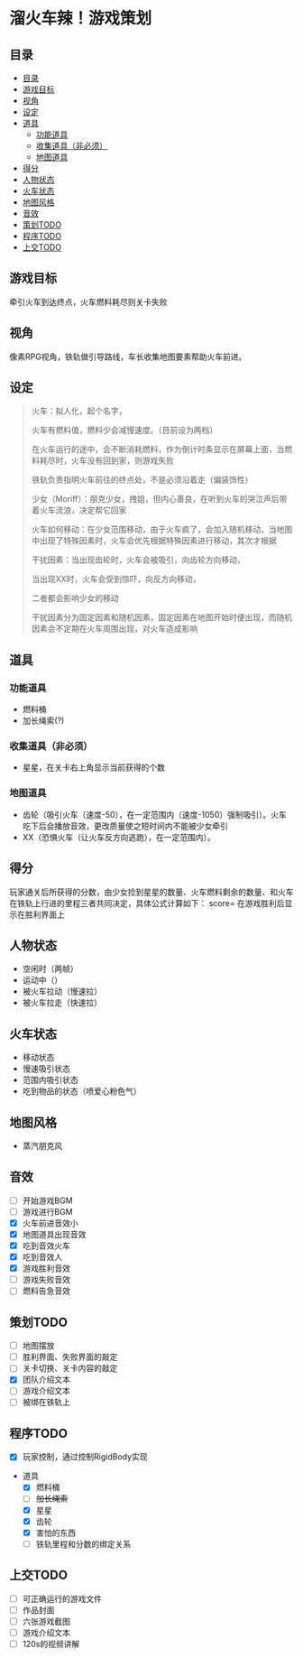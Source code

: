 # **溜火车辣！游戏策划**

## 目录
- [目录](#目录)
- [游戏目标](#游戏目标)
- [视角](#视角)
- [设定](#设定)
- [道具](#道具)
  - [功能道具](#功能道具)
  - [收集道具（非必须）](#收集道具非必须)
  - [地图道具](#地图道具)
- [得分](#得分)
- [人物状态](#人物状态)
- [火车状态](#火车状态)
- [地图风格](#地图风格)
- [音效](#音效)
- [策划TODO](#策划todo)
- [程序TODO](#程序todo)
- [上交TODO](#上交todo)

## 游戏目标

牵引火车到达终点，火车燃料耗尽则关卡失败

## 视角

像素RPG视角，铁轨做引导路线，车长收集地图要素帮助火车前进。

## 设定

> 火车：拟人化，起个名字，
>
> 火车有燃料值，燃料少会减慢速度。（目前设为两档）
>
> 在火车运行的途中，会不断消耗燃料，作为倒计时条显示在屏幕上面，当燃料耗尽时，火车没有回到家，则游戏失败
>
> 铁轨负责指明火车前往的终点处，不是必须沿着走（偏装饰性）
>
> 少女（Moriff）：朋克少女，拽姐，但内心善良，在听到火车的哭泣声后带着火车流浪，决定帮它回家
>
> 火车如何移动：在少女范围移动，由于火车疯了，会加入随机移动，当地图中出现了特殊因素时，火车会优先根据特殊因素进行移动，其次才根据
>
> 干扰因素：当出现齿轮时，火车会被吸引，向齿轮方向移动，
>
> 当出现XX时，火车会受到惊吓，向反方向移动，
>
> 二者都会影响少女的移动
>
> 干扰因素分为固定因素和随机因素，固定因素在地图开始时便出现，而随机因素会不定期在火车周围出现，对火车造成影响

## 道具

### 功能道具

- 燃料桶
- 加长绳索(?)

### 收集道具（非必须）

- 星星，在关卡右上角显示当前获得的个数

### 地图道具

- 齿轮（吸引火车（速度-50），在一定范围内（速度-1050）强制吸引）。火车吃下后会播放音效，更改质量使之短时间内不能被少女牵引
- XX（恐惧火车（让火车反方向逃跑），在一定范围内）。
## 得分
玩家通关后所获得的分数，由少女捡到星星的数量、火车燃料剩余的数量、和火车在铁轨上行进的里程三者共同决定，具体公式计算如下：
score=
在游戏胜利后显示在胜利界面上

## 人物状态

- 空闲时（两帧）
- 运动中（）
- 被火车拉动（慢速拉）
- 被火车拉走（快速拉）

## 火车状态

- 移动状态
- 慢速吸引状态
- 范围内吸引状态
- 吃到物品的状态（喷爱心粉色气）

## 地图风格

- 蒸汽朋克风

## 音效

- [ ] 开始游戏BGM
- [ ] 游戏进行BGM
- [x] 火车前进音效小
- [x] 地图道具出现音效
- [x] 吃到音效火车
- [x] 吃到音效人
- [x] 游戏胜利音效
- [ ] 游戏失败音效
- [ ] 燃料告急音效

## 策划TODO
- [ ] 地图摆放
- [ ] 胜利界面、失败界面的敲定
- [ ] 关卡切换、关卡内容的敲定
- [x] 团队介绍文本
- [ ] 游戏介绍文本
- [ ] 被绑在铁轨上

## 程序TODO

- [x] 玩家控制，通过控制RigidBody实现
- 道具
  - [x] 燃料桶
  - [ ] ~~加长绳索~~
  - [x] 星星
  - [x] 齿轮
  - [x] 害怕的东西
  - [ ] 铁轨里程和分数的绑定关系
## 上交TODO

- [ ] 可正确运行的游戏文件
- [ ] 作品封面
- [ ] 六张游戏截图
- [ ] 游戏介绍文本
- [ ] 120s的视频讲解
